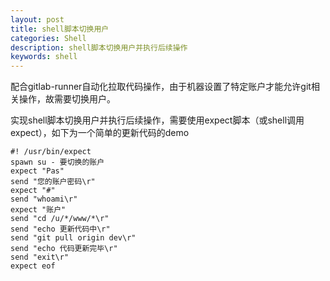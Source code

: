 ```yaml
---
layout: post
title: shell脚本切换用户
categories: Shell
description: shell脚本切换用户并执行后续操作
keywords: shell
---
```


配合gitlab-runner自动化拉取代码操作，由于机器设置了特定账户才能允许git相关操作，故需要切换用户。

实现shell脚本切换用户并执行后续操作，需要使用expect脚本（或shell调用expect），如下为一个简单的更新代码的demo

```
#! /usr/bin/expect
spawn su - 要切换的账户
expect "Pas"
send "您的账户密码\r"
expect "#"
send "whoami\r"
expect "账户"
send "cd /u/*/www/*\r"
send "echo 更新代码中\r"
send "git pull origin dev\r"
send "echo 代码更新完毕\r"
send "exit\r"
expect eof
```
